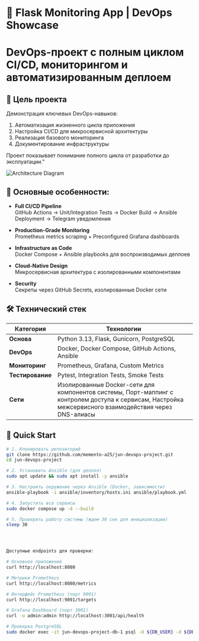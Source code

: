 # 🚀 Flask Monitoring App | DevOps Showcase

# DevOps-проект с полным циклом CI/CD, мониторингом и автоматизированным деплоем

## 🎯 Цель проекта
Демонстрация ключевых DevOps-навыков:
1. Автоматизация жизненного цикла приложения
2. Настройка CI/CD для микросервисной архитектуры
3. Реализация базового мониторинга
4. Документирование инфраструктуры

Проект показывает понимание полного цикла от разработки до эксплуатации."


![Architecture Diagram](docs/architecture.png)

## 🌟 Основные особенности:

- **Full CI/CD Pipeline**  
  GitHub Actions → Unit/Integration Tests → Docker Build → Ansible Deployment → Telegram уведомления

- **Production-Grade Monitoring**  
  Prometheus metrics scraping + Preconfigured Grafana dashboards
  
- **Infrastructure as Code**  
  Docker Compose + Ansible playbooks для воспроизводимых деплоев
  
- **Cloud-Native Design**  
  Микросервисная архитектура с изолированными компонентами
  
- **Security**  
  Секреты через GitHub Secrets, изолированные Docker сети

## 🛠 Технический стек

| Категория       | Технологии                                                                 |
|-----------------|----------------------------------------------------------------------------|
| **Основа**      | Python 3.13, Flask, Gunicorn, PostgreSQL                                  |
| **DevOps**      | Docker, Docker Compose, GitHub Actions, Ansible                           |
| **Мониторинг**  | Prometheus, Grafana, Custom Metrics                                       |
| **Тестирование**| Pytest, Integration Tests, Smoke Tests                                    |
| **Сети**        | Изолированные Docker-сети для компонентов системы, Порт-маппинг с контролем доступа к сервисам, Настройка межсервисного взаимодействия через DNS-алиасы                    |


## 🚦 Quick Start
```bash
# 1. Клонировать репозиторий
git clone https://github.com/memento-a25/jun-devops-project.git
cd jun-devops-project

# 2. Установить Ansible (для деплоя)
sudo apt update && sudo apt install -y ansible

# 3. Настроить окружение через Ansible (Docker, зависимости)
ansible-playbook -i ansible/inventory/hosts.ini ansible/playbook.yml

# 4. Запустить все сервисы
sudo docker compose up -d --build

# 5. Проверить работу системы (ждем 30 сек для инициализации)
sleep 30




Доступные endpoints для проверки:

# Основное приложение
curl http://localhost:8080

# Метрики Prometheus
curl http://localhost:8080/metrics

# Интерфейс Prometheus (порт 9091)
curl http://localhost:9091/targets

# Grafana Dashboard (порт 3001)
curl -u admin:admin http://localhost:3001/api/health

# Проверка PostgreSQL
sudo docker exec -it jun-devops-project-db-1 psql -U ${DB_USER} -d ${DB_NAME} -c "SELECT 1"

